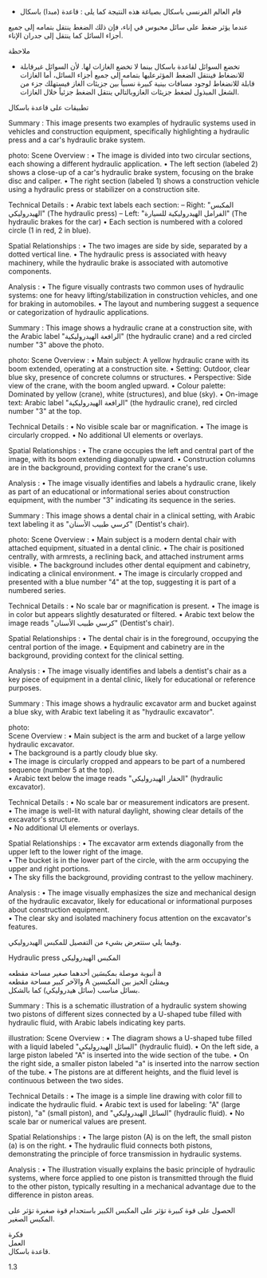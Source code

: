 * قام العالم الفرنسى باسكال بصياغة هذه النتيجة كما يلى :
قاعدة (مبدا) باسكال <!-- text, from page 0 (l=0.468,t=0.075,r=0.939,b=0.132), with ID 9f67761b-39f4-49b1-b821-6a2552fd9e45 -->

عندما يؤثر ضغط على سائل محبوس في إناء، فإن ذلك الضغط ينتقل بتمامه إلى جميع أجزاء السائل كما ينتقل إلى جدران الإناء. <!-- text, from page 0 (l=0.083,t=0.134,r=0.928,b=0.190), with ID 17d89d8b-315e-4c7b-a993-9e4e473eaba4 -->

ملاحظة

* تخضع السوائل لقاعدة باسكال بينما لا تخضع الغازات لها.
لأن السوائل غيرقابلة للانضغاط فينتقل الضغط المؤثرعليها بتمامه إلى جميع أجزاء السائل، أما الغازات قابلة للانضغاط لوجود مسافات بينية كبيرة نسبياً بين جزيئات الغاز فيستهلك جزء من الشغل المبذول لضغط جزيئات الغازوبالتالي ينتقل الضغط جزئياً خلال الغازات. <!-- text, from page 0 (l=0.080,t=0.205,r=0.932,b=0.346), with ID c4e54478-4cd4-4e84-8dc4-43be749286a0 -->

تطبيقات على قاعدة باسكال <!-- text, from page 0 (l=0.645,t=0.364,r=0.936,b=0.399), with ID 36b1142d-d07b-4666-8da1-a4cf902ebdd0 -->

Summary : This image presents two examples of hydraulic systems used in vehicles and construction equipment, specifically highlighting a hydraulic press and a car's hydraulic brake system.

photo:
Scene Overview :
  • The image is divided into two circular sections, each showing a different hydraulic application.
  • The left section (labeled 2) shows a close-up of a car's hydraulic brake system, focusing on the brake disc and caliper.
  • The right section (labeled 1) shows a construction vehicle using a hydraulic press or stabilizer on a construction site.

Technical Details :
  • Arabic text labels each section: 
      – Right: "المكبس الهيدروليكي" (The hydraulic press)
      – Left: "الفرامل الهيدروليكية للسيارة" (The hydraulic brakes for the car)
  • Each section is numbered with a colored circle (1 in red, 2 in blue).

Spatial Relationships :
  • The two images are side by side, separated by a dotted vertical line.
  • The hydraulic press is associated with heavy machinery, while the hydraulic brake is associated with automotive components.

Analysis :
  • The figure visually contrasts two common uses of hydraulic systems: one for heavy lifting/stabilization in construction vehicles, and one for braking in automobiles.
  • The layout and numbering suggest a sequence or categorization of hydraulic applications. <!-- figure, from page 0 (l=0.588,t=0.407,r=0.930,b=0.587), with ID 02fc4760-c95d-4bfc-b4a1-9c1a3f08393c -->

Summary : This image shows a hydraulic crane at a construction site, with the Arabic label "الرافعة الهيدروليكية" (the hydraulic crane) and a red circled number "3" above the photo.

photo:
Scene Overview :
  • Main subject: A yellow hydraulic crane with its boom extended, operating at a construction site.
  • Setting: Outdoor, clear blue sky, presence of concrete columns or structures.
  • Perspective: Side view of the crane, with the boom angled upward.
  • Colour palette: Dominated by yellow (crane), white (structures), and blue (sky).
  • On-image text: Arabic label "الرافعة الهيدروليكية" (the hydraulic crane), red circled number "3" at the top.

Technical Details :
  • No visible scale bar or magnification.
  • The image is circularly cropped.
  • No additional UI elements or overlays.

Spatial Relationships :
  • The crane occupies the left and central part of the image, with its boom extending diagonally upward.
  • Construction columns are in the background, providing context for the crane's use.

Analysis :
  • The image visually identifies and labels a hydraulic crane, likely as part of an educational or informational series about construction equipment, with the number "3" indicating its sequence in the series. <!-- figure, from page 0 (l=0.424,t=0.412,r=0.588,b=0.583), with ID 05bc824a-3205-470a-ba66-d1739a3e375d -->

Summary : This image shows a dental chair in a clinical setting, with Arabic text labeling it as "كرسي طبيب الأسنان" (Dentist's chair).

photo:
Scene Overview :
  • Main subject is a modern dental chair with attached equipment, situated in a dental clinic.
  • The chair is positioned centrally, with armrests, a reclining back, and attached instrument arms visible.
  • The background includes other dental equipment and cabinetry, indicating a clinical environment.
  • The image is circularly cropped and presented with a blue number "4" at the top, suggesting it is part of a numbered series.

Technical Details :
  • No scale bar or magnification is present.
  • The image is in color but appears slightly desaturated or filtered.
  • Arabic text below the image reads "كرسي طبيب الأسنان" (Dentist's chair).

Spatial Relationships :
  • The dental chair is in the foreground, occupying the central portion of the image.
  • Equipment and cabinetry are in the background, providing context for the clinical setting.

Analysis :
  • The image visually identifies and labels a dentist's chair as a key piece of equipment in a dental clinic, likely for educational or reference purposes. <!-- figure, from page 0 (l=0.261,t=0.408,r=0.427,b=0.587), with ID bd5c2de8-40e0-46db-bfc4-2d2332ce62d4 -->

Summary : This image shows a hydraulic excavator arm and bucket against a blue sky, with Arabic text labeling it as "hydraulic excavator".

photo:  
Scene Overview : 
  • Main subject is the arm and bucket of a large yellow hydraulic excavator.  
  • The background is a partly cloudy blue sky.  
  • The image is circularly cropped and appears to be part of a numbered sequence (number 5 at the top).  
  • Arabic text below the image reads "الحفار الهيدروليكي" (hydraulic excavator).

Technical Details : 
  • No scale bar or measurement indicators are present.  
  • The image is well-lit with natural daylight, showing clear details of the excavator's structure.  
  • No additional UI elements or overlays.

Spatial Relationships : 
  • The excavator arm extends diagonally from the upper left to the lower right of the image.  
  • The bucket is in the lower part of the circle, with the arm occupying the upper and right portions.  
  • The sky fills the background, providing contrast to the yellow machinery.

Analysis : 
  • The image visually emphasizes the size and mechanical design of the hydraulic excavator, likely for educational or informational purposes about construction equipment.  
  • The clear sky and isolated machinery focus attention on the excavator's features. <!-- figure, from page 0 (l=0.086,t=0.411,r=0.264,b=0.584), with ID ee0f7ba3-7999-4eed-8e85-4178c93ea885 -->

وفيما يلي ستتعرض بشيء من التفصيل للمكبس الهيدروليكي. <!-- text, from page 0 (l=0.452,t=0.604,r=0.937,b=0.634), with ID 2aa6c553-e67d-4b11-a263-430c7efac0e0 -->

Hydraulic press المكبس الهيدروليكى <!-- text, from page 0 (l=0.544,t=0.640,r=0.937,b=0.672), with ID 896ef949-cea7-4e4a-8467-88922bc93a58 -->

أنبوبة موصلة بمكبسَين أحدهما صغير مساحة مقطعه a  
والآخر كبير مساحة مقطعه A ويمتلئ الحيز بين المكبسين  
بسائل مناسب (سائل هيدروليكي) كما بالشكل. <!-- text, from page 0 (l=0.334,t=0.677,r=0.929,b=0.800), with ID d6abdfaf-a1da-4c8e-8ddd-052f2e59edbe -->

Summary : This is a schematic illustration of a hydraulic system showing two pistons of different sizes connected by a U-shaped tube filled with hydraulic fluid, with Arabic labels indicating key parts.

illustration:
Scene Overview :
  • The diagram shows a U-shaped tube filled with a liquid labeled "السائل الهيدروليكي" (hydraulic fluid).
  • On the left side, a large piston labeled "A" is inserted into the wide section of the tube.
  • On the right side, a smaller piston labeled "a" is inserted into the narrow section of the tube.
  • The pistons are at different heights, and the fluid level is continuous between the two sides.

Technical Details :
  • The image is a simple line drawing with color fill to indicate the hydraulic fluid.
  • Arabic text is used for labeling: "A" (large piston), "a" (small piston), and "السائل الهيدروليكي" (hydraulic fluid).
  • No scale bar or numerical values are present.

Spatial Relationships :
  • The large piston (A) is on the left, the small piston (a) is on the right.
  • The hydraulic fluid connects both pistons, demonstrating the principle of force transmission in hydraulic systems.

Analysis :
  • The illustration visually explains the basic principle of hydraulic systems, where force applied to one piston is transmitted through the fluid to the other piston, typically resulting in a mechanical advantage due to the difference in piston areas. <!-- figure, from page 0 (l=0.079,t=0.662,r=0.350,b=0.780), with ID 5e267a22-c274-4989-ad21-7d8e70b8f8f2 -->

الحصول على قوة كبيرة تؤثر على المكبس الكبير باستحدام قوة صغيرة تؤثر على المكبس الصغير. <!-- text, from page 0 (l=0.131,t=0.801,r=0.931,b=0.840), with ID 91e46e03-916f-4c4a-92ec-6613198bd88f -->

فكرة  
العمل  
قاعدة باسكال. <!-- text, from page 0 (l=0.729,t=0.861,r=0.930,b=0.907), with ID c63cffce-3f22-4905-94f1-82c526871c03 -->

$1.3$ <!-- marginalia, from page 0 (l=0.089,t=0.941,r=0.130,b=0.961), with ID b00db447-3c0d-4f96-91ef-2a3b88fd6f12 -->